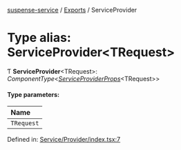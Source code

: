 [suspense-service](../README.md) / [Exports](../modules.md) / ServiceProvider

# Type alias: ServiceProvider<TRequest\>

Ƭ **ServiceProvider**<TRequest\>: *ComponentType*<[*ServiceProviderProps*](../interfaces/serviceproviderprops.md)<TRequest\>\>

#### Type parameters:

| Name |
| :------ |
| `TRequest` |

Defined in: [Service/Provider/index.tsx:7](https://github.com/patrickroberts/suspense-service/blob/master/src/Service/Provider/index.tsx#L7)
